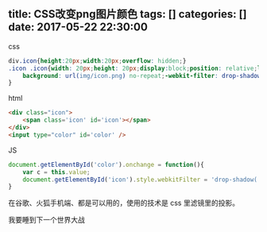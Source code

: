 title: CSS改变png图片颜色
tags: []
categories: []
date: 2017-05-22 22:30:00
---
css
```CSS
div.icon{height:20px;width:20px;overflow: hidden;}
.icon .icon{width: 20px;height: 20px;display:block;position: relative;left: -20px;border-right: 20px solid transparent;
    background: url(img/icon.png) no-repeat;-webkit-filter: drop-shadow(#000 20px 0);filter: drop-shadow(#000 20px 0);   
}
```

html
```HTML
<div class="icon">
    <span class='icon' id='icon'></span>
</div>
<input type="color" id='color' />
```

JS
```JavaScript
document.getElementById('color').onchange = function(){
	var c = this.value;
	document.getElementById('icon').style.webkitFilter = 'drop-shadow('+c+' 20px 0)';
}
```

在谷歌、火狐手机端、都是可以用的，使用的技术是 css 里滤镜里的投影。

我要睡到下一个世界大战